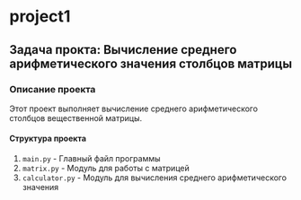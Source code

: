 # project1
## Задача прокта: Вычисление среднего арифметического значения столбцов матрицы

### Описание проекта
Этот проект выполняет вычисление среднего арифметического столбцов вещественной матрицы.

#### Структура проекта
1. `main.py` - Главный файл программы
2. `matrix.py` - Модуль для работы с матрицей
3. `calculator.py` - Модуль для вычисления среднего арифметического значения
